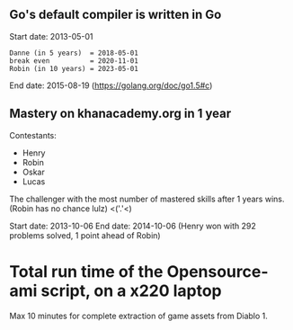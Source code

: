 Go's default compiler is written in Go
--------------------------------------

Start date: 2013-05-01

	Danne (in 5 years)  = 2018-05-01
	break even          = 2020-11-01
	Robin (in 10 years) = 2023-05-01

End date: 2015-08-19 (https://golang.org/doc/go1.5#c)

Mastery on khanacademy.org in 1 year
------------------------------------

Contestants:
* Henry
* Robin
* Oskar
* Lucas

The challenger with the most number of mastered skills after 1 years wins.
(Robin has no chance lulz) <('.'<)

Start date: 2013-10-06
End date: 2014-10-06 (Henry won with 292 problems solved, 1 point ahead of Robin)

# Total run time of the Opensource-ami script, on a x220 laptop

Max 10 minutes for complete extraction of game assets from Diablo 1.
